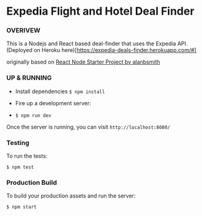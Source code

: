 # Expedia Flight and Hotel Deal Finder

### OVERIVEW
This is a Nodejs and React based deal-finder that uses the Expedia API. (Deployed on Heroku here)[https://expedia-deals-finder.herokuapp.com/#]

originally based on [React Node Starter Project by alanbsmith](https://github.com/alanbsmith/react-node-example)

### UP & RUNNING
* Install dependencies
`$ npm install`

* Fire up a development server:
* `$ npm run dev`

Once the server is running, you can visit `http://localhost:8080/`

### Testing

To run the tests:
```
$ npm test
```

### Production Build

To build your production assets and run the server:
```
$ npm start
```
